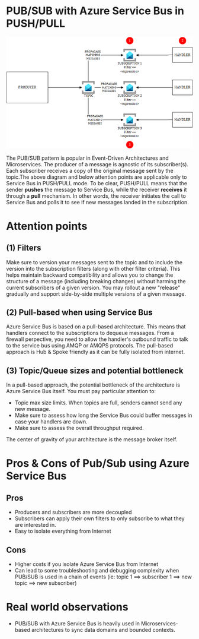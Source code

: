 # PUB/SUB with Azure Service Bus in PUSH/PULL
![pub-sub-servicebus](../images/pubsubbus.png)

The PUB/SUB pattern is popular in Event-Driven Architectures and Microservices. The producer of a message is agnostic of its subscriber(s). Each subscriber receives a copy of the original message sent by the topic.The above diagram and below attention points are applicable only to Service Bus in PUSH/PULL mode. To be clear, PUSH/PULL means that the sender **pushes** the message to Service Bus, while the receiver **receives** it through a **pull** mechanism. In other words, the receiver initiates the call to Service Bus and polls it to see if new messages landed in the subscription.

# Attention points
## (1) Filters
Make sure to version your messages sent to the topic and to include the version into the subscription filters (along with other filter criteria). This helps maintain backward compatibility and allows you to change the structure of a message (including breaking changes) without harming the current subscribers of a given version. You may rollout a new "release" gradually and support side-by-side multiple versions of a given message.

## (2) Pull-based when using Service Bus
Azure Service Bus is based on a pull-based architecture. This means that handlers connect to the subscriptions to dequeue messages. From a firewall perpective, you need to allow the handler's outbound traffic to talk to the service bus using AMQP or AMQPS protocols. The pull-based approach is Hub & Spoke friendly as it can be fully isolated from internet.

## (3) Topic/Queue sizes and potential bottleneck
In a pull-based approach, the potential bottleneck of the architecture is Azure Service Bus itself. You must pay particular attention to:

- Topic max size limits. When topics are full, senders cannot send any new message.
- Make sure to assess how long the Service Bus could buffer messages in case your handlers are down.
- Make sure to assess the overall throughput required.

The center of gravity of your architecture is the message broker itself.

# Pros & Cons of Pub/Sub using Azure Service Bus

## Pros

- Producers and subscribers are more decoupled
- Subscribers can apply their own filters to only subscribe to what they are interested in.
- Easy to isolate everything from Internet

## Cons

- Higher costs if you isolate Azure Service Bus from Internet
- Can lead to some troubleshooting and debugging complexity when PUB/SUB is used in a chain of events (ie: topic 1 ==> subscriber 1 ==> new topic ==> new subscriber)

# Real world observations

- PUB/SUB with Azure Service Bus is heavily used in Microservices-based architectures to sync data domains and bounded contexts.
